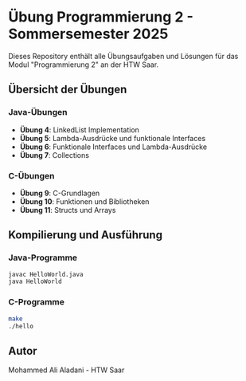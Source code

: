 # Übung Programmierung 2 - Sommersemester 2025

Dieses Repository enthält alle Übungsaufgaben und Lösungen für das Modul "Programmierung 2" an der HTW Saar.

## Übersicht der Übungen

### Java-Übungen
- **Übung 4**: LinkedList Implementation
- **Übung 5**: Lambda-Ausdrücke und funktionale Interfaces  
- **Übung 6**: Funktionale Interfaces und Lambda-Ausdrücke
- **Übung 7**: Collections

### C-Übungen
- **Übung 9**: C-Grundlagen
- **Übung 10**: Funktionen und Bibliotheken
- **Übung 11**: Structs und Arrays

## Kompilierung und Ausführung

### Java-Programme
```bash
javac HelloWorld.java
java HelloWorld
```

### C-Programme
```bash
make
./hello
```

## Autor
Mohammed Ali Aladani - HTW Saar
